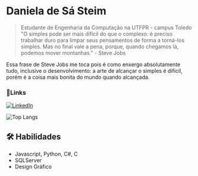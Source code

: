 
# Daniela de Sá Steim

> Estudante de Engenharia da Computação na UTFPR - campus Toledo 
        "O simples pode ser mais difícil do que o complexo: é preciso trabalhar duro para 
        limpar seus pensamentos de forma a torná-los simples. Mas no final vale a pena, 
        porque, quando chegamos lá, podemos mover montanhas."
                - Steve Jobs 

Essa frase de Steve Jobs me toca pois é como enxergo absolutamente tudo, inclusive o desenvolvimento: a arte de alcançar o simples é dificil, porém é a coisa mais bonita do mundo quando alcançada.
###  📧Links

[![LinkedIn](https://img.shields.io/badge/LinkedIn-000?style=for-the-badge&logo=linkedin&logoColor=823085)](https://www.linkedin.com/in/danielasteim/)

![Top Langs](https://github-readme-stats-git-masterrstaa-rickstaa.vercel.app/api/top-langs/?username=danielasteim&layout=compact&bg_color=000&border_color=823085&title_color=823085&text_color=FFF)


## 🛠 Habilidades
* Javascript, Python, C#, C
* SQLServer
* Design Gráfico
